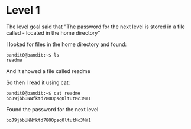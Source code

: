 # Level 1

The level goal said that "The password for the next level is stored in a file called - located in the home directory"

I looked for files in the home directory and found:

```console
bandit0@bandit:~$ ls
readme
```

And it showed a file called readme

So then I read it using cat:

```console
bandit0@bandit:~$ cat readme
boJ9jbbUNNfktd78OOpsqOltutMc3MY1
```

Found the password for the next level
```
boJ9jbbUNNfktd78OOpsqOltutMc3MY1
```